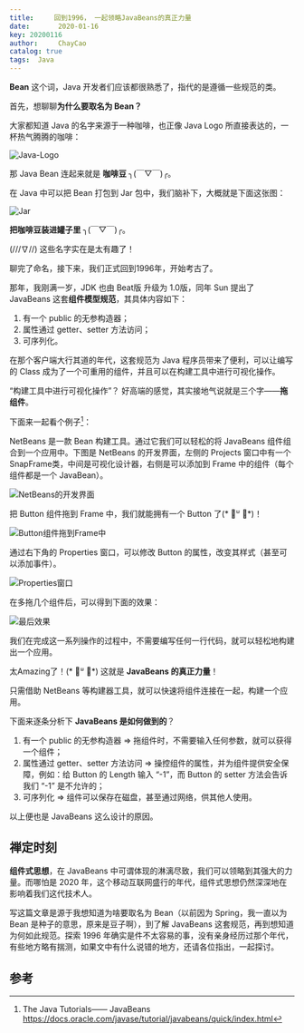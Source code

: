 ```yaml
---
title:     回到1996， 一起领略JavaBeans的真正力量
date:       2020-01-16
key: 20200116
author:     ChayCao
catalog: true
tags:  Java                            
---
```


**Bean** 这个词，Java 开发者们应该都很熟悉了，指代的是遵循一些规范的类。

首先，想聊聊**为什么要取名为 Bean？**

大家都知道 Java 的名字来源于一种咖啡，也正像 Java Logo 所直接表达的，一杯热气腾腾的咖啡：

![Java-Logo](https://chaycao-1302020836.cos.ap-shenzhen-fsi.myqcloud.com/chaycao%E4%B8%AA%E4%BA%BA%E5%8D%9A%E5%AE%A2/2020/2020-01-16-%E5%9B%9E%E5%88%B01996%EF%BC%8C%E4%B8%80%E8%B5%B7%E9%A2%86%E7%95%A5JavaBeans%E7%9A%84%E7%9C%9F%E6%AD%A3%E5%8A%9B%E9%87%8F/Java-Logo.png)

那 Java Bean 连起来就是 **咖啡豆** ╮(￣▽￣)╭。

在 Java 中可以把 Bean 打包到 Jar 包中，我们脑补下，大概就是下面这张图：

![Jar](https://chaycao-1302020836.cos.ap-shenzhen-fsi.myqcloud.com/chaycao%E4%B8%AA%E4%BA%BA%E5%8D%9A%E5%AE%A2/2020/2020-01-16-%E5%9B%9E%E5%88%B01996%EF%BC%8C%E4%B8%80%E8%B5%B7%E9%A2%86%E7%95%A5JavaBeans%E7%9A%84%E7%9C%9F%E6%AD%A3%E5%8A%9B%E9%87%8F/Jar.png)

**把咖啡豆装进罐子里** ╮(￣▽￣)╭。

(///∇//) 这些名字实在是太有趣了！

聊完了命名，接下来，我们正式回到1996年，开始考古了。

那年，我刚满一岁，JDK 也由 Beat版 升级为 1.0版，同年 Sun 提出了 JavaBeans 这套**组件模型规范**，其具体内容如下：

1. 有一个 public 的无参构造器；
2. 属性通过 getter、setter 方法访问；
3. 可序列化。

在那个客户端大行其道的年代，这套规范为 Java 程序员带来了便利，可以让编写的 Class 成为了一个可重用的组件，并且可以在构建工具中进行可视化操作。

“构建工具中进行可视化操作”？
好高端的感觉，其实接地气说就是三个字——**拖组件**。

下面来一起看个例子[^1]：

NetBeans 是一款 Bean 构建工具。通过它我们可以轻松的将 JavaBeans 组件组合到一个应用中。下图是 NetBeans 的开发界面，左侧的 Projects 窗口中有一个 SnapFrame类，中间是可视化设计器，右侧是可以添加到 Frame 中的组件（每个组件都是一个 JavaBean）。

![NetBeans的开发界面](https://chaycao-1302020836.cos.ap-shenzhen-fsi.myqcloud.com/chaycao%E4%B8%AA%E4%BA%BA%E5%8D%9A%E5%AE%A2/2020/2020-01-16-%E5%9B%9E%E5%88%B01996%EF%BC%8C%E4%B8%80%E8%B5%B7%E9%A2%86%E7%95%A5JavaBeans%E7%9A%84%E7%9C%9F%E6%AD%A3%E5%8A%9B%E9%87%8F/NetBeans%E7%9A%84%E5%BC%80%E5%8F%91%E7%95%8C%E9%9D%A2.png)

把 Button 组件拖到 Frame 中，我们就能拥有一个 Button 了(* ॑ᐜ ॑*)！


![Button组件拖到Frame中](https://chaycao-1302020836.cos.ap-shenzhen-fsi.myqcloud.com/chaycao%E4%B8%AA%E4%BA%BA%E5%8D%9A%E5%AE%A2/2020/2020-01-16-%E5%9B%9E%E5%88%B01996%EF%BC%8C%E4%B8%80%E8%B5%B7%E9%A2%86%E7%95%A5JavaBeans%E7%9A%84%E7%9C%9F%E6%AD%A3%E5%8A%9B%E9%87%8F/Button%E7%BB%84%E4%BB%B6%E6%8B%96%E5%88%B0Frame%E4%B8%AD.png)

通过右下角的 Properties 窗口，可以修改 Button 的属性，改变其样式（甚至可以添加事件）。

![Properties窗口](https://chaycao-1302020836.cos.ap-shenzhen-fsi.myqcloud.com/chaycao%E4%B8%AA%E4%BA%BA%E5%8D%9A%E5%AE%A2/2020/2020-01-16-%E5%9B%9E%E5%88%B01996%EF%BC%8C%E4%B8%80%E8%B5%B7%E9%A2%86%E7%95%A5JavaBeans%E7%9A%84%E7%9C%9F%E6%AD%A3%E5%8A%9B%E9%87%8F/Properties%E7%AA%97%E5%8F%A3.png)

在多拖几个组件后，可以得到下面的效果：

![最后效果](https://chaycao-1302020836.cos.ap-shenzhen-fsi.myqcloud.com/chaycao%E4%B8%AA%E4%BA%BA%E5%8D%9A%E5%AE%A2/2020/2020-01-16-%E5%9B%9E%E5%88%B01996%EF%BC%8C%E4%B8%80%E8%B5%B7%E9%A2%86%E7%95%A5JavaBeans%E7%9A%84%E7%9C%9F%E6%AD%A3%E5%8A%9B%E9%87%8F/%E6%9C%80%E5%90%8E%E6%95%88%E6%9E%9C.png)

我们在完成这一系列操作的过程中，不需要编写任何一行代码，就可以轻松地构建出一个应用。

太Amazing了！(* ॑ᐜ ॑*) 这就是 **JavaBeans 的真正力量**！

只需借助 NetBeans 等构建器工具，就可以快速将组件连接在一起，构建一个应用。

下面来逐条分析下 **JavaBeans 是如何做到的**？

1. 有一个 public 的无参构造器 => 拖组件时，不需要输入任何参数，就可以获得一个组件；
2. 属性通过 getter、setter 方法访问 => 操控组件的属性，并为组件提供安全保障，例如：给 Button 的 Length 输入 “-1”，而 Button 的 setter 方法会告诉我们 “-1” 是不允许的；
3. 可序列化 => 组件可以保存在磁盘，甚至通过网络，供其他人使用。

以上便也是 JavaBeans 这么设计的原因。



## 禅定时刻

**组件式思想**，在 JavaBeans 中可谓体现的淋漓尽致，我们可以领略到其强大的力量。而哪怕是 2020 年，这个移动互联网盛行的年代，组件式思想仍然深深地在影响着我们这代技术人。

写这篇文章是源于我想知道为啥要取名为 Bean（以前因为 Spring，我一直以为 Bean 是种子的意思，原来是豆子啊），到了解 JavaBeans 这套规范，再到想知道为何如此规范。探索 1996 年确实是件不太容易的事，没有亲身经历过那个年代，有些地方略有揣测，如果文中有什么说错的地方，还请各位指出，一起探讨。


## 参考
[^1]: The Java Tutorials—— JavaBeans  https://docs.oracle.com/javase/tutorial/javabeans/quick/index.html



